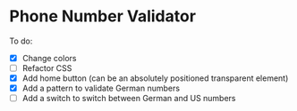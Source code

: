 # Phone Number Validator

To do:

* [x] Change colors
* [ ] Refactor CSS
* [x] Add home button (can be an absolutely positioned transparent element)
* [x] Add a pattern to validate German numbers
* [ ] Add a switch to switch between German and US numbers
